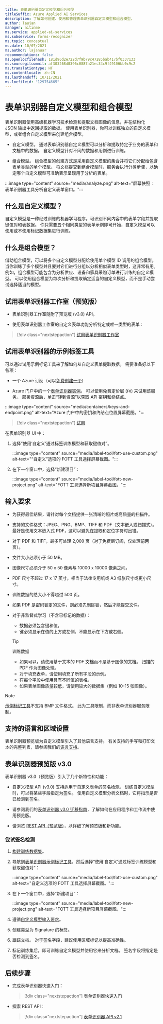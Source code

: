 ```yaml
---
title: 表单识别器自定义模型和组合模型
titleSuffix: Azure Applied AI Services
description: 了解如何创建、使用和管理表单识别器自定义模型和组合模型。
author: laujan
manager: nitinme
ms.service: applied-ai-services
ms.subservice: forms-recognizer
ms.topic: conceptual
ms.date: 10/07/2021
ms.author: lajanuar
recommendations: false
ms.openlocfilehash: 181d96d2e722d7f9b79c47285bab417bf0337133
ms.sourcegitcommit: af303268d0396c0887a21ec34c9f49106bb0c9c2
ms.translationtype: HT
ms.contentlocale: zh-CN
ms.lasthandoff: 10/11/2021
ms.locfileid: "129754665"
---
```

# <a name="form-recognizer-custom-and-composed-models"></a>表单识别器自定义模型和组合模型

表单识别器使用高级机器学习技术检测和提取文档图像的信息，并在结构化 JSON 输出中返回提取的数据。 使用表单识别器，你可以训练独立的自定义模型，或者组合自定义模型来创建组合模型。

* 自定义模型。 通过表单识别器自定义模型可以分析和提取特定于业务的表单和文档中的数据。 自定义模型针对不同的数据和用例进行训练。

* 组合模型。 组合模型的创建方式是采用自定义模型的集合并将它们分配给包含表单类型的单个模型。 将文档提交到组合模型时，服务会执行分类步骤，以确定哪个自定义模型可准确表示呈现用于分析的表单。

:::image type="content" source="media/analyze.png" alt-text="屏幕快照：表单识别器工具分析自定义表单窗口。":::


## <a name="what-is-a-custom-model"></a>什么是自定义模型？

自定义模型是一种经过训练的机器学习程序，可识别不同内容中的表单字段并提取键值对和表数据。 你只需要五个相同类型的表单示例即可开始，自定义模型可以使用或不使用标记数据集进行训练。

## <a name="what-is-a-composed-model"></a>什么是组合模型？

借助组合模型，可以将多个自定义模型分配给使用单个模型 ID 调用的组合模型。 当你训练了多个模型并且要对它们进行分组以分析相似表单类型时，这非常有用。 例如，组合模型可能包含为分析供应、设备和家具采购订单进行训练的自定义模型。 可以使用组合模型为每次分析和提取确定适当的自定义模型，而不是手动尝试选择适当的模型。

## <a name="try-form-recognizer-studio-preview"></a>试用表单识别器工作室（预览版）

* 表单识别器工作室随附了预览版 (v3.0) API。

* 使用表单识别器工作室的自定义表单功能分析特定或唯一类型的表单：

> [!div class="nextstepaction"]
> [试用表单识别器工作室](https://formrecognizer.appliedai.azure.com/studio/customform/projects)

## <a name="try-form-recognizer-sample-labeling-tool"></a>试用表单识别器的示例标签工具

可以通过试用示例标记工具来了解如何从自定义表单提取数据。 需要准备好以下各项：

* 一个 Azure 订阅（可以[免费创建一个](https://azure.microsoft.com/free/cognitive-services/)）

* Azure 门户中的一个[表单识别器实例](https://ms.portal.azure.com/#create/Microsoft.CognitiveServicesFormRecognizer)。 可以使用免费定价层 (`F0`) 来试用该服务。 部署资源后，单击“转到资源”以获取 API 密钥和终结点。

 :::image type="content" source="media/containers/keys-and-endpoint.png" alt-text="Azure 门户中的密钥和终结点位置屏幕截图。":::

> [!div class="nextstepaction"]
> [试用](https://fott-2-1.azurewebsites.net/projects/create)

在表单识别器 UI 中：

1. 选择“使用‘自定义’通过标签训练模型和获取键值对”。

      :::image type="content" source="media/label-tool/fott-use-custom.png" alt-text="“自定义”选项的 FOTT 工具选择屏幕截图。":::

1. 在下一个窗口中，选择“新建项目”：

    :::image type="content" source="media/label-tool/fott-new-project.png" alt-text="FOTT 工具选择新项目屏幕截图。":::

## <a name="input-requirements"></a>输入要求

* 为获得最佳结果，请针对每个文档提供一张清晰的照片或高质量的扫描件。
* 支持的文件格式：JPEG、PNG、BMP、TIFF 和 PDF（文本嵌入或扫描式）。 最好是使用文本嵌入式 PDF，这可以避免在提取和定位字符时出错。
* 对于 PDF 和 TIFF，最多可处理 2,000 页（对于免费层订阅，仅处理前两页）。
* 文件大小必须小于 50 MB。
* 图像尺寸必须介于 50 x 50 像素与 10000 x 10000 像素之间。
* PDF 尺寸不超过 17 x 17 英寸，相当于法律专用纸或 A3 纸张尺寸或更小尺寸。
* 训练数据的总大小不得超过 500 页。
* 如果 PDF 是密码锁定的文件，则必须先删除锁，然后才能提交文件。
* 对于非监督式学习（不含已标记的数据）：
  * 数据必须包含键和值。
  * 键必须显示在值的上方或左侧，不能显示在下方或右侧。

  > [!TIP]
  > 训练数据
  >
  >* 如果可以，请使用基于文本的 PDF 文档而不是基于图像的文档。 扫描的 PDF 作为图像处理。
  > * 对于填充表单，请使用填充了所有字段的示例。
  > * 在每个字段中使用具有不同值的表格。
  >* 如果表单图像质量较低，请使用较大的数据集（例如 10-15 张图像）。

> [!NOTE]
> [示例标记工具](https://fott-2-1.azurewebsites.net/)不支持 BMP 文件格式。 此为工具限制，而非表单识别器服务限制。

## <a name="supported-languages-and-locales"></a>支持的语言和区域设置

 表单识别器预览版为自定义模型引入了其他语言支持。 有关支持的手写和打印文本的完整列表，请参阅我们的[语言支持](language-support.md#layout-and-custom-model)。

## <a name="form-recognizer-preview-v30"></a>表单识别器预览版 v3.0

 表单识别器 v3.0（预览版）引入了几个新特性和功能：

* 自定义模型 API (v3.0) 支持适用于自定义表单的签名检测。 训练自定义模型时，可以将某些字段指定为签名。  使用自定义模型分析文档时，它将指示是否已检测到签名。

* 请参阅我们的[表单识别器 v3.0 迁移指南](v3-migration-guide.md)，了解如何在应用程序和工作流中使用预览版。

* 请浏览 [REST API（预览版）](https://westus.dev.cognitive.microsoft.com/docs/services/form-recognizer-api-v3-0-preview-1/operations/AnalyzeDocument)，以详细了解预览版和新功能。

### <a name="try-signature-detection"></a>尝试签名检测

1. [构建训练数据集](build-training-data-set.md#custom-model-input-requirements)。

1. 导航到[表单识别器示例标记工具](https://fott-preview-private.azurewebsites.net)，然后选择“使用‘自定义’通过标签训练模型和获取键值对”：

    :::image type="content" source="media/label-tool/fott-use-custom.png" alt-text="自定义选项的 FOTT 工具选择屏幕截图。":::

1. 在下一个窗口中，选择“新建项目”：

    :::image type="content" source="media/label-tool/fott-new-project.png" alt-text="FOTT 工具选择新项目屏幕截图。":::

1. 遵循[自定义模型输入要求](build-training-data-set.md#custom-model-input-requirements)。

1. 创建类型为 Signature 的标签。

1. 跟踪文档。  对于签名字段，建议使用区域标记以提高准确性。

1. 标记训练集后，即可训练自定义模型并使用它来分析文档。 签名字段将指定是否检测到签名。

## <a name="next-steps"></a>后续步骤

* 完成表单识别器快速入门：

  > [!div class="nextstepaction"]
  > [表单识别器快速入门](quickstarts/try-sdk-rest-api.md)

* 探索 REST API：

    > [!div class="nextstepaction"]
    > [表单识别器 API v2.1](https://westus.dev.cognitive.microsoft.com/docs/services/form-recognizer-api-v2-1/operations/AnalyzeWithCustomForm)
